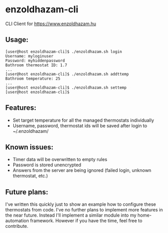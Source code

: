 # enzoldhazam-cli
CLI Client for https://www.enzoldhazam.hu

## Usage:

```
[user@host enzoldhazam-cli]$ ./enzoldhazam.sh login
Username: myloginuser
Password: myhiddenpassword
Bathroom thermostat ID: 1.7
...
[user@host enzoldhazam-cli]$ ./enzoldhazam.sh addttemp
Bathroom temperature: 25
...
[user@host enzoldhazam-cli]$ ./enzoldhazam.sh settemp
[user@host enzoldhazam-cli]$
```

## Features:

* Set target temperature for all the managed thermostats individually
* Username, password, thermostat ids will be saved after login to ~/.enzoldhazam/

## Known issues:

* Timer data will be overwritten to empty rules
* Password is stored unencrypted
* Answers from the server are being ignored (failed login, unknown thermostat, etc.)

## Future plans:

I've written this quickly just to show an example how to configure these thermostats from code. I've no further plans to implement more features in the near future. Instead I'll implement a similar module into my home-automation framework. However if you have the time, feel free to contribute.
